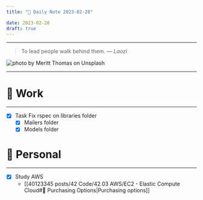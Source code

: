 ```yaml
---
title: "🌱 Daily Note 2023-02-28"

date: 2023-02-28
draft: true
---
```



---

> To lead people walk behind them.
> — <cite>Laozi</cite>

![photo by Meritt Thomas on Unsplash](https://images.unsplash.com/photo-1585549072115-03f8daaf4215?crop=entropy&cs=tinysrgb&fm=jpg&ixid=MnwzNjM5Nzd8MHwxfHJhbmRvbXx8fHx8fHx8fDE2Nzc1NTM1MDg&ixlib=rb-4.0.3&q=80&w=500&h=500)

---


# 💼 Work
---
- [x] Task Fix rspec on libraries folder
	- [x] Mailers folder
	- [x] Models folder

# 🌱 Personal
---
- [x] Study AWS
	-  [[40123345 posts/42 Code/42.03 AWS/EC2 - Elastic Compute Cloud#🌿 Purchasing Options|Purchasing options]] 

